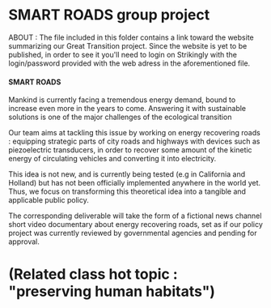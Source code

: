 # SMART ROADS group project


ABOUT : 
The file included in this folder contains a link toward the website summarizing our Great Transition project.
Since the website is yet to be published, in order to see it you'll need to login on Strikingly with the login/password provided with the web adress in the aforementioned file.




#### SMART ROADS #### 

Mankind is currently facing a tremendous energy demand, bound to increase even more in the years to come. Answering it with sustainable solutions is one of the major challenges of the ecological transition

Our team aims at tackling this issue by working on energy recovering roads : equipping strategic parts of city roads and highways with devices such as piezoelectric transducers, in order to recover some amount of the kinetic energy of circulating vehicles and converting it into electricity. 

This idea is not new, and is currently being tested (e.g in California and Holland) but has not been officially implemented anywhere in the world yet. Thus, we focus on transforming this theoretical idea into a tangible and applicable public policy.

The corresponding deliverable will take the form of a fictional news channel short video documentary about energy recovering roads, set as if our policy project was currently reviewed by governmental agencies and pending for approval.

# (Related class hot topic : "preserving human habitats")
